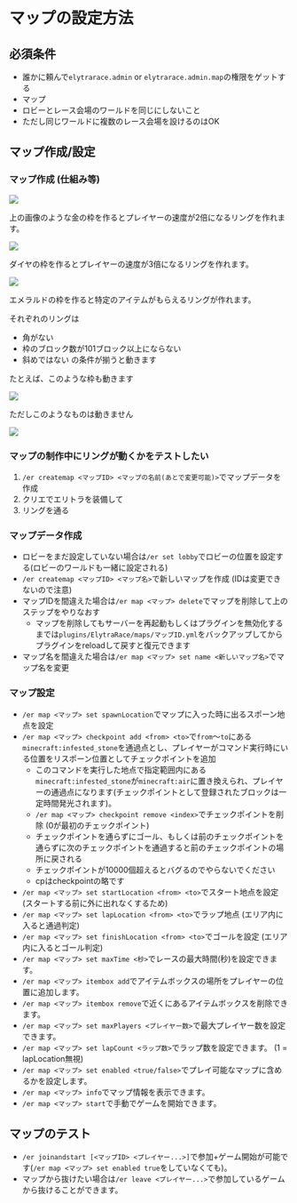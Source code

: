# マップの設定方法

## 必須条件
- 誰かに頼んで`elytrarace.admin` or `elytrarace.admin.map`の権限をゲットする
- マップ
- ロビーとレース会場のワールドを同じにしないこと
- ただし同じワールドに複数のレース会場を設けるのはOK

## マップ作成/設定

### マップ作成 (仕組み等)

![](https://user-images.githubusercontent.com/19150229/123234491-f23c4e00-d515-11eb-9351-d76725572278.png)

上の画像のような金の枠を作るとプレイヤーの速度が2倍になるリングを作れます。

![](https://user-images.githubusercontent.com/19150229/123234664-17c95780-d516-11eb-93d2-95c6e269fb19.png)

ダイヤの枠を作るとプレイヤーの速度が3倍になるリングを作れます。

![](https://user-images.githubusercontent.com/19150229/123234793-39c2da00-d516-11eb-9f4b-8f42f7373662.png)

エメラルドの枠を作ると特定のアイテムがもらえるリングが作れます。

それぞれのリングは
- 角がない
- 枠のブロック数が101ブロック以上にならない
- 斜めではない
の条件が揃うと動きます

たとえば、このような枠も動きます

![](https://user-images.githubusercontent.com/19150229/123235352-beadf380-d516-11eb-9392-d709e4027fbe.png)

ただしこのようなものは動きません

![](https://user-images.githubusercontent.com/19150229/123235591-fa48bd80-d516-11eb-9d2e-f4f331f55cbd.png)

### マップの制作中にリングが動くかをテストしたい
1. `/er createmap <マップID> <マップの名前(あとで変更可能)>`でマップデータを作成
2. クリエでエリトラを装備して
3. リングを通る


### マップデータ作成
- ロビーをまだ設定していない場合は`/er set lobby`でロビーの位置を設定する(ロビーのワールドも一緒に設定される)
- `/er createmap <マップID> <マップ名>`で新しいマップを作成 (IDは変更できないので注意)
- マップIDを間違えた場合は`/er map <マップ> delete`でマップを削除して上のステップをやりなおす
  - マップを削除してもサーバーを再起動もしくはプラグインを無効化するまでは`plugins/ElytraRace/maps/マップID.yml`をバックアップしてからプラグインをreloadして戻すと復元できます
- マップ名を間違えた場合は`/er map <マップ> set name <新しいマップ名>`でマップ名を変更

### マップ設定
- `/er map <マップ> set spawnLocation`でマップに入った時に出るスポーン地点を設定
- `/er map <マップ> checkpoint add <from> <to>`で`from`～`to`にある`minecraft:infested_stone`を通過点とし、プレイヤーがコマンド実行時にいる位置をリスポーン位置としてチェックポイントを追加
  - このコマンドを実行した地点で指定範囲内にある`minecraft:infested_stone`が`minecraft:air`に置き換えられ、プレイヤーの通過点になります(チェックポイントとして登録されたブロックは一定時間発光されます)。
  - `/er map <マップ> checkpoint remove <index>`でチェックポイントを削除 (0が最初のチェックポイント)
  - チェックポイントを通らずにゴール、もしくは前のチェックポイントを通らずに次のチェックポイントを通過すると前のチェックポイントの場所に戻される
  - チェックポイントが10000個超えるとバグるのでやらないでください
  - cpはcheckpointの略です
- `/er map <マップ> set startLocation <from> <to>`でスタート地点を設定 (スタートする前に外に出れなくするため)
- `/er map <マップ> set lapLocation <from> <to>`でラップ地点 (エリア内に入ると通過判定)
- `/er map <マップ> set finishLocation <from> <to>`でゴールを設定 (エリア内に入るとゴール判定)
- `/er map <マップ> set maxTime <秒>`でレースの最大時間(秒)を設定できます。
- `/er map <マップ> itembox add`でアイテムボックスの場所をプレイヤーの位置に追加します。
- `/er map <マップ> itembox remove`で近くにあるアイテムボックスを削除できます。
- `/er map <マップ> set maxPlayers <プレイヤー数>`で最大プレイヤー数を設定できます。
- `/er map <マップ> set lapCount <ラップ数>`でラップ数を設定できます。 (1 = lapLocation無視)
- `/er map <マップ> set enabled <true/false>`でプレイ可能なマップに含めるかを設定します。
- `/er map <マップ> info`でマップ情報を表示できます。
- `/er map <マップ> start`で手動でゲームを開始できます。

## マップのテスト
- `/er joinandstart [<マップID> <プレイヤー...>]`で参加+ゲーム開始が可能です(`/er map <マップ> set enabled true`をしていなくても)。
- マップから抜けたい場合は`/er leave <プレイヤー...>`で参加しているゲームから抜けることができます。

